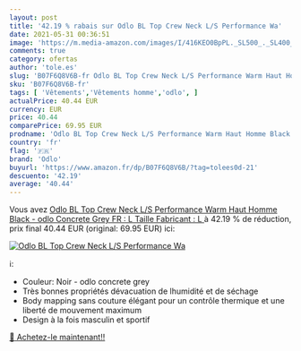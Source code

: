 ```yaml
---
layout: post
title: '42.19 % rabais sur Odlo BL Top Crew Neck L/S Performance Wa'
date: 2021-05-31 00:36:51
image: 'https://m.media-amazon.com/images/I/416KEO0BpPL._SL500_._SL400_.jpg'
comments: true
category: ofertas
author: 'tole.es'
slug: 'B07F6Q8V6B-fr Odlo BL Top Crew Neck L/S Performance Warm Haut Homme...'
sku: 'B07F6Q8V6B-fr'
tags: [ 'Vêtements','Vêtements homme','odlo', ]
actualPrice: 40.44 EUR
currency: EUR
price: 40.44
comparePrice: 69.95 EUR
prodname: 'Odlo BL Top Crew Neck L/S Performance Warm Haut Homme Black - odlo Concrete Grey FR : L  Taille Fabricant : L '
country: 'fr'
flag: '🇫🇷'
brand: 'Odlo'
buyurl: 'https://www.amazon.fr/dp/B07F6Q8V6B/?tag=tolees0d-21'
descuento: '42.19'
average: '40.44'
---
```


Vous avez [Odlo BL Top Crew Neck L/S Performance Warm Haut Homme Black - odlo Concrete Grey FR : L  Taille Fabricant : L ](https://www.amazon.fr/dp/B07F6Q8V6B/?tag=tolees0d-21)  à  42.19 % de réduction, prix final  40.44 EUR (original: 69.95 EUR) ici:

[![Odlo BL Top Crew Neck L/S Performance Wa](https://m.media-amazon.com/images/I/416KEO0BpPL._SL500_._SL400_.jpg)](https://www.amazon.fr/dp/B07F6Q8V6B/?tag=tolees0d-21)

ℹ️:

- Couleur: Noir - odlo concrete grey
- Très bonnes propriétés dévacuation de lhumidité et de séchage
- Body mapping sans couture élégant pour un contrôle thermique et une liberté de mouvement maximum
- Design à la fois masculin et sportif

[🛒 Achetez-le maintenant!!](https://www.amazon.fr/dp/B07F6Q8V6B/?tag=tolees0d-21)
